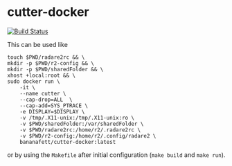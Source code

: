 # cutter-docker

[![Build Status](https://travis-ci.org/ps1337/cutter-docker.png?branch=master)](https://travis-ci.org/ps1337/cutter-docker)

This can be used like
```
touch $PWD/radare2rc && \
mkdir -p $PWD/r2-config && \
mkdir -p $PWD/sharedFolder && \
xhost +local:root && \
sudo docker run \
    -it \
    --name cutter \
    --cap-drop=ALL  \
    --cap-add=SYS_PTRACE \
    -e DISPLAY=$DISPLAY \
    -v /tmp/.X11-unix:/tmp/.X11-unix:ro \
    -v $PWD/sharedFolder:/var/sharedFolder \
    -v $PWD/radare2rc:/home/r2/.radare2rc \
    -v $PWD/r2-config:/home/r2/.config/radare2 \
    bananafett/cutter-docker:latest
```

or by using the `Makefile` after initial configuration (`make build` and `make run`).
